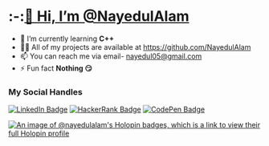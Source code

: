 # :-:[👋 Hi, I’m @NayedulAlam](https://github.com/NayedulAlam)
- 🌱 I’m currently learning **C++**
- 👨‍💻 All of my projects are available at https://github.com/NayedulAlam
- 📫 You can reach me via email- nayedul05@gmail.com
- ⚡ Fun fact **Nothing 😏**

### My Social Handles
[![LinkedIn Badge](https://camo.githubusercontent.com/4b17bf96ec09910d620801bf4537933731403ed2e8dca4bbf973ace4ae65ae4f/68747470733a2f2f696d672e736869656c64732e696f2f7374617469632f76313f6d6573736167653d4c696e6b6564496e266c6f676f3d6c696e6b6564696e266c6162656c3d26636f6c6f723d303037374235266c6f676f436f6c6f723d7768697465266c6162656c436f6c6f723d267374796c653d666f722d7468652d6261646765)](https://www.linkedin.com/in/nayedul-alam-26b4a6205/)
[![HackerRank Badge](https://camo.githubusercontent.com/0dd3840358f1999709920de524b01f0202a28cddc84bf604815144b68c600fc9/68747470733a2f2f696d672e736869656c64732e696f2f7374617469632f76313f6d6573736167653d4861636b657252616e6b266c6f676f3d6861636b657272616e6b266c6162656c3d26636f6c6f723d324543383636266c6f676f436f6c6f723d7768697465266c6162656c436f6c6f723d267374796c653d666f722d7468652d6261646765)](https://codepen.io/NayedulA)
[![CodePen Badge](https://img.shields.io/badge/CodePen-Profile-informational?style=flat&logo=codepen&logoColor=white&color=black)](https://codepen.io/NayedulA)

[![An image of @nayedulalam's Holopin badges, which is a link to view their full Holopin profile](https://holopin.me/nayedulalam)](https://holopin.io/@nayedulalam)

<!---
NayedulAlam/NayedulAlam is a ✨ special ✨ repository because its `README.md` (this file) appears on your GitHub profile.
You can click the Preview link to take a look at your changes.
--->
